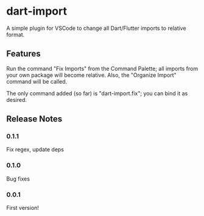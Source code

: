 # dart-import

A simple plugin for VSCode to change all Dart/Flutter imports to relative format.

## Features

Run the command "Fix Imports" from the Command Palette; all imports from your own package will become relative. Also, the "Organize Import" command will be called.

The only command added (so far) is "dart-import.fix"; you can bind it as desired.

## Release Notes

### 0.1.1

Fix regex, update deps

### 0.1.0

Bug fixes

### 0.0.1

First version!
